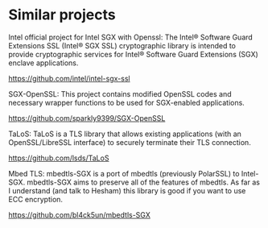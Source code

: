 # Similar projects

Intel official project for Intel SGX with Openssl:
The Intel® Software Guard Extensions SSL (Intel® SGX SSL) cryptographic library is intended to provide cryptographic services for Intel® Software Guard Extensions (SGX) enclave applications.

https://github.com/intel/intel-sgx-ssl


SGX-OpenSSL:
This project contains modified OpenSSL codes and necessary wrapper functions to be used for SGX-enabled applications.

https://github.com/sparkly9399/SGX-OpenSSL


TaLoS:
TaLoS is a TLS library that allows existing applications (with an OpenSSL/LibreSSL interface) to securely terminate their TLS connection.

https://github.com/lsds/TaLoS


Mbed TLS:
mbedtls-SGX is a port of mbedtls (previously PolarSSL) to Intel-SGX. mbedtls-SGX aims to preserve all of the features of mbedtls. 
As far as I understand (and talk to Hesham) this library is good if you want to use ECC encryption.

https://github.com/bl4ck5un/mbedtls-SGX
